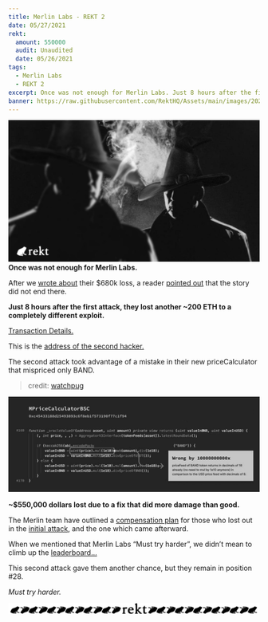 ```yaml
---
title: Merlin Labs - REKT 2
date: 05/27/2021
rekt:
  amount: 550000
  audit: Unaudited
  date: 05/26/2021
tags:
  - Merlin Labs
  - REKT 2
excerpt: Once was not enough for Merlin Labs. Just 8 hours after the first attack, they lost another ~200 ETH, yet still they remain at the bottom of the leaderboard. Must try harder.
banner: https://raw.githubusercontent.com/RektHQ/Assets/main/images/2021/05/merlin2-header.png
---
```

![](https://raw.githubusercontent.com/RektHQ/Assets/main/images/2021/05/merlin2-header.png) 
**Once was not enough for Merlin Labs.**

After we [wrote about](https://www.rekt.news/merlinlabs-rekt/) their $680k loss, a reader [pointed out](https://twitter.com/dmosinee/status/1397645029880045570?s=20) that the story did not end there.

**Just 8 hours after the first attack, they lost another ~200 ETH to a completely different exploit.**

[Transaction Details.](https://bscscan.com/tx/0x664cbe3af9d7627819e1955a90d777d6cf492021eede057bc52686186da192e5)

This is the [address of the second hacker.](https://bscscan.com/address/0xf6f6cc59ca893bd11180654b285b1a0652fca36a)

The second attack took advantage of a mistake in their new priceCalculator that mispriced only BAND. 

>credit: [watchpug](https://twitter.com/WatchPug_)

![](https://raw.githubusercontent.com/RektHQ/Assets/main/images/2021/05/merlin2-analysis.png) 

**~$550,000 dollars lost due to a fix that did more damage than good.**

The Merlin team have outlined a [compensation plan](https://merlinlab.medium.com/our-road-ahead-fa2fafc8167d) for those who lost out in the [initial attack](https://www.rekt.news/merlinlabs-rekt/), and the one which came afterward.

When we mentioned that Merlin Labs “Must try harder”, we didn’t mean to climb up the [leaderboard…](https://www.rekt.news/leaderboard/)

This second attack gave them another chance, but they remain in position #28.

_Must try harder._ 

![](https://raw.githubusercontent.com/RektHQ/Assets/main/images/2021/03/rekt-text-linebreak.png) 
